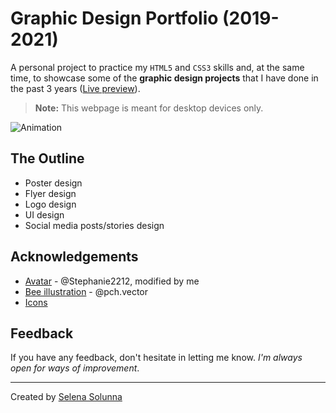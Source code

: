 # Graphic Design Portfolio (2019-2021)
A personal project to practice my `HTML5` and `CSS3` skills and, at the same time, to showcase some of the **graphic design projects** that I have done in the past 3 years ([Live preview](https://ssolunna.github.io/gd-portfolio/)).
> **Note:** This webpage is meant for desktop devices only.

![Animation](https://user-images.githubusercontent.com/65374099/175400813-f7cf5913-4bf1-4857-be0f-544b58b14922.gif)
## The Outline
 - Poster design
 - Flyer design
 - Logo design
 - UI design
 - Social media posts/stories design
## Acknowledgements
 - [Avatar](https://www.freepik.com/) - @Stephanie2212, modified by me
 - [Bee illustration](https://www.freepik.com/) - @pch.vector
 - [Icons](https://icons8.com/)
## Feedback
If you have any feedback, don't hesitate in letting me know. *I'm always open for ways of improvement*.
___
Created by [Selena Solunna](http://www.github.com/ssolunna)
